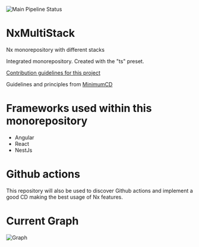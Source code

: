 
![Main Pipeline Status](https://github.com/Laboiite/NxMultiStack/actions/workflows/initial-workflow.yml/badge.svg?branch=main)

# NxMultiStack
Nx monorepository with different stacks

Integrated monorepository. Created with the "ts" preset.

[Contribution guidelines for this project](./CONTRIBUTING.md)

Guidelines and principles from [MinimumCD](https://minimumcd.org/minimumcd/)

# Frameworks used within this monorepository
- Angular
- React
- NestJs

# Github actions
This repository will also be used to discover Github actions and implement a good CD making the best usage of Nx features.

# Current Graph
![Graph](https://ibb.co/gWvGZQL)
